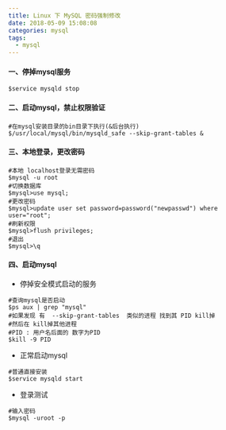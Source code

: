 ```yaml
---
title: Linux 下 MySQL 密码强制修改
date: 2018-05-09 15:08:08
categories: mysql
tags:
  - mysql
---
```

#### 一、停掉mysql服务
```
$service mysqld stop
```

#### 二、启动mysql，禁止权限验证
```
#在mysql安装目录的bin目录下执行(&后台执行)
$/usr/local/mysql/bin/mysqld_safe --skip-grant-tables &
```

#### 三、本地登录，更改密码
```
#本地 localhost登录无需密码
$mysql -u root
#切换数据库
$mysql>use mysql;
#更改密码
$mysql>update user set password=password("newpasswd") where user="root";
#刷新权限
$mysql>flush privileges;
#退出
$mysql>\q
```

#### 四、启动mysql

- 停掉安全模式启动的服务
```
#查询mysql是否启动
$ps aux | grep "mysql"
#如果发现 有  --skip-grant-tables  类似的进程 找到其 PID kill掉
#然后在 kill掉其他进程
#PID : 用户名后面的 数字为PID
$kill -9 PID
```

- 正常启动mysql
```
#普通直接安装
$service mysqld start
```

- 登录测试
```
#输入密码
$mysql -uroot -p
```
